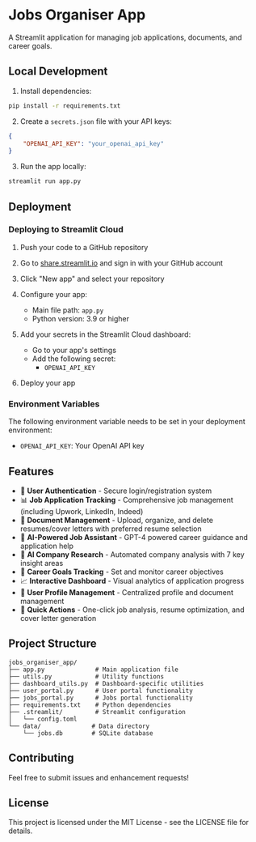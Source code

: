 # Jobs Organiser App

A Streamlit application for managing job applications, documents, and career goals.

## Local Development

1. Install dependencies:
```bash
pip install -r requirements.txt
```

2. Create a `secrets.json` file with your API keys:
```json
{
    "OPENAI_API_KEY": "your_openai_api_key"
}
```

3. Run the app locally:
```bash
streamlit run app.py
```

## Deployment

### Deploying to Streamlit Cloud

1. Push your code to a GitHub repository

2. Go to [share.streamlit.io](https://share.streamlit.io/) and sign in with your GitHub account

3. Click "New app" and select your repository

4. Configure your app:
   - Main file path: `app.py`
   - Python version: 3.9 or higher

5. Add your secrets in the Streamlit Cloud dashboard:
   - Go to your app's settings
   - Add the following secret:
     - `OPENAI_API_KEY`

6. Deploy your app

### Environment Variables

The following environment variable needs to be set in your deployment environment:

- `OPENAI_API_KEY`: Your OpenAI API key

## Features

- 🔐 **User Authentication** - Secure login/registration system
- 📊 **Job Application Tracking** - Comprehensive job management (including Upwork, LinkedIn, Indeed)
- 📄 **Document Management** - Upload, organize, and delete resumes/cover letters with preferred resume selection
- 🤖 **AI-Powered Job Assistant** - GPT-4 powered career guidance and application help
- 🏢 **AI Company Research** - Automated company analysis with 7 key insight areas
- 🎯 **Career Goals Tracking** - Set and monitor career objectives
- 📈 **Interactive Dashboard** - Visual analytics of application progress
- 👤 **User Profile Management** - Centralized profile and document management
- 💼 **Quick Actions** - One-click job analysis, resume optimization, and cover letter generation

## Project Structure

```
jobs_organiser_app/
├── app.py              # Main application file
├── utils.py            # Utility functions
├── dashboard_utils.py  # Dashboard-specific utilities
├── user_portal.py      # User portal functionality
├── jobs_portal.py      # Jobs portal functionality
├── requirements.txt    # Python dependencies
├── .streamlit/         # Streamlit configuration
│   └── config.toml
└── data/              # Data directory
    └── jobs.db        # SQLite database
```

## Contributing

Feel free to submit issues and enhancement requests!

## License

This project is licensed under the MIT License - see the LICENSE file for details. 